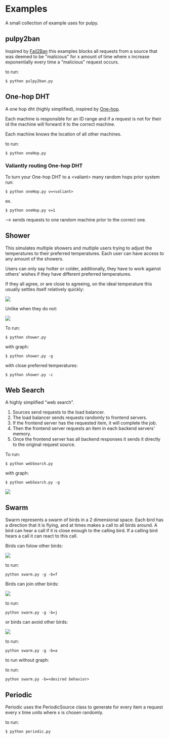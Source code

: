 # Examples

A small collection of example uses for pulpy.


## pulpy2ban

Inspired by [Fail2Ban](https://www.fail2ban.org/wiki/index.php/Main_Page) this examples blocks all requests from a source that was deemed to be "malicious" for x amount of time where x increase exponentially every time a "malicious" request occurs.

to run:


```
$ python pulpy2ban.py
```

## One-hop DHT



A one hop dht (highly simplified), inspired by [One-hop](https://www.usenix.org/legacy/events/hotos03/tech/full_papers/gupta/gupta_html/). 

Each machine is responsible for an ID range and if a request is not for their id the machine will forward it to the correct machine.

Each machine knows the location of all other machines.

to run:


```
$ python oneHop.py
```

### Valiantly routing One-hop DHT

To turn your One-hop DHT to a \<valiant\> many random hops prior system run:


```
$ python oneHop.py v=<valiant>
```

ex.


```
$ python oneHop.py v=1
```  
--> sends requests to one random machine prior to the correct one.

## Shower

This simulates multiple showers and multiple users trying to adjust the temperatures to their preferred temperatures. Each user can have access to any amount of the showers.

Users can only say hotter or colder, additionally, they have to work against others' wishes if they have different preferred temperatures.

If they all agree, or are close to agreeing, on the ideal temperature this usually settles itself relatively quickly: 

![](gifs/shower_consensuas.gif)

Unlike when they do not:

![](gifs/shower_no_consensuas.gif)

To run:

```
$ python shower.py
```

with graph:

```
$ python shower.py -g
```

with close preferred temperatures:

```
$ python shower.py -c
```


## Web Search

A highly simplified "web search". 

1. Sources send requests to the load balancer. 
2. The load balancer sends requests randomly to frontend servers. 
3. If the frontend server has the requested item, it will complete the job.
4. Then the frontend server requests an item in each backend servers' memory. 
5. Once the frontend server has all backend responses it sends it directly to the original request source.

To run:

```
$ python webSearch.py 
```

with graph:

```
$ python webSearch.py -g
```

![](gifs/webSearch.gif)

## Swarm

Swarm represents a swarm of birds in a 2 dimensional space.
Each bird has a direction that it is flying, and at times makes a call to all birds around. A bird can hear a call if it is close enough to the calling bird. If a calling bird hears a call it can react to this call.

Birds can folow other birds:


![](gifs/swarm_follow.gif)

to run:

```
python swarm.py -g -b=f
```

Birds can join other birds:


![](gifs/swarm_join.gif)

to run:

```
python swarm.py -g -b=j
```


or birds can avoid other birds:


![](gifs/swarm_avoid.gif)

to run:

```
python swarm.py -g -b=a
```

to run without graph:

to run:

```
python swarm.py -b=<desired behavior>
```









## Periodic

Periodic uses the PeriodicSource class to generate for every item a request every x time units where x is chosen randomly. 

to run:

```
$ python periodic.py
```





